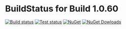 # BuildStatus for Build 1.0.60

[![Build status](https://img.shields.io/appveyor/ci/TFTomSun/aspnetcore-extensions.svg)](https://ci.appveyor.com/project/TFTomSun/aspnetcore-extensions) 
[![Test status](https://img.shields.io/appveyor/tests/TFTomSun/aspnetcore-extensions.svg)](https://ci.appveyor.com/project/TFTomSun/aspnetcore-extensions/build/tests)
[![NuGet](https://img.shields.io/nuget/v/TomSun.AspNetCore.Extensions.svg?style=flat-square)](https://www.nuget.org/packages/TomSun.AspNetCore.Extensions/) 
[![NuGet Dowloads](https://img.shields.io/nuget/dt/TomSun.AspNetCore.Extensions.svg)](https://www.nuget.org/packages/TomSun.AspNetCore.Extensions/) 


